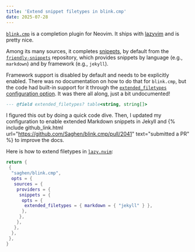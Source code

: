 ```yaml
---
title: 'Extend snippet filetypes in blink.cmp'
date: 2025-07-28
---
```


[`blink.cmp`](https://github.com/Saghen/blink.cmp) is a completion plugin for
Neovim. It ships with [lazyvim](https://www.lazyvim.org) and is pretty nice.

Among its many sources, it completes
[snipepts](https://cmp.saghen.dev/configuration/snippets.html), by default
from the [`friendly-snippets`](https://github.com/rafamadriz/friendly-snippets)
repository, which provides snippets by language (e.g., `markdown`) and by
framework (e.g., `jekyll`).

Framework support is disabled by default and needs to be explicitly enabled.
There was no documentation on how to do that for `blink.cmp`, but the code had
built-in support for it through the [`extended_filetypes` configuration
option](https://github.com/Saghen/blink.cmp/blob/aeba0f03985c7590d13606ea8ceb9a05c4995d38/lua/blink/cmp/sources/snippets/default/init.lua#L5).
It was there all along, just a bit undocumented!

```lua
--- @field extended_filetypes? table<string, string[]>
```

I figured this out by doing a quick code dive. Then, I updated my configuration
to enable extended Markdown snippets in Jekyll and {% include github_link.html
url="https://github.com/Saghen/blink.cmp/pull/2041" text="submitted a PR" %}
to improve the docs.

Here is how to extend filetypes in [`lazy.nvim`](https://github.com/folke/lazy.nvim):

```lua
return {
 {
  "saghen/blink.cmp",
  opts = {
   sources = {
    providers = {
     snippets = {
      opts = {
       extended_filetypes = { markdown = { "jekyll" } },
      },
     },
    },
   },
  },
 },
}
```
